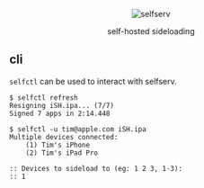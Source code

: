 <p align="center">
    <img src="https://raw.githubusercontent.com/aystatic/selfserv/master/assets/logo_text_color.svg" alt="selfserv">
</p>
<p align="center">
    self-hosted sideloading
</p>

## cli

`selfctl` can be used to interact with selfserv.

```
$ selfctl refresh
Resigning iSH.ipa... (7/7)
Signed 7 apps in 2:14.448

$ selfctl -u tim@apple.com iSH.ipa
Multiple devices connected:
    (1) Tim's iPhone
    (2) Tim's iPad Pro

:: Devices to sideload to (eg: 1 2 3, 1-3):
:: 1
```
